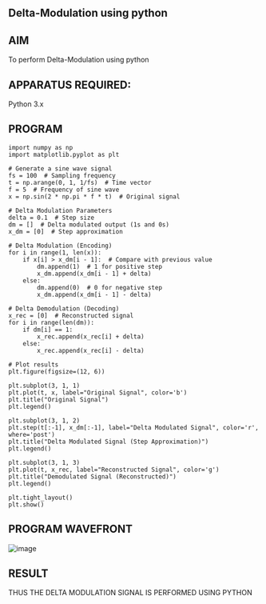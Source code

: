 ##  Delta-Modulation using python 
 
## AIM
To perform Delta-Modulation using python 

## APPARATUS REQUIRED:
  Python 3.x
  
## PROGRAM
```
import numpy as np
import matplotlib.pyplot as plt

# Generate a sine wave signal
fs = 100  # Sampling frequency
t = np.arange(0, 1, 1/fs)  # Time vector
f = 5  # Frequency of sine wave
x = np.sin(2 * np.pi * f * t)  # Original signal

# Delta Modulation Parameters
delta = 0.1  # Step size
dm = []  # Delta modulated output (1s and 0s)
x_dm = [0]  # Step approximation

# Delta Modulation (Encoding)
for i in range(1, len(x)):
    if x[i] > x_dm[i - 1]:  # Compare with previous value
        dm.append(1)  # 1 for positive step
        x_dm.append(x_dm[i - 1] + delta)
    else:
        dm.append(0)  # 0 for negative step
        x_dm.append(x_dm[i - 1] - delta)

# Delta Demodulation (Decoding)
x_rec = [0]  # Reconstructed signal
for i in range(len(dm)):
    if dm[i] == 1:
        x_rec.append(x_rec[i] + delta)
    else:
        x_rec.append(x_rec[i] - delta)

# Plot results
plt.figure(figsize=(12, 6))

plt.subplot(3, 1, 1)
plt.plot(t, x, label="Original Signal", color='b')
plt.title("Original Signal")
plt.legend()

plt.subplot(3, 1, 2)
plt.step(t[:-1], x_dm[:-1], label="Delta Modulated Signal", color='r', where='post')
plt.title("Delta Modulated Signal (Step Approximation)")
plt.legend()

plt.subplot(3, 1, 3)
plt.plot(t, x_rec, label="Reconstructed Signal", color='g')
plt.title("Demodulated Signal (Reconstructed)")
plt.legend()

plt.tight_layout()
plt.show()

```
## PROGRAM WAVEFRONT
![image](https://github.com/user-attachments/assets/f70aeb00-e625-40e1-b823-1922e8672cb3)


## RESULT
  THUS THE DELTA MODULATION SIGNAL IS PERFORMED USING PYTHON 
